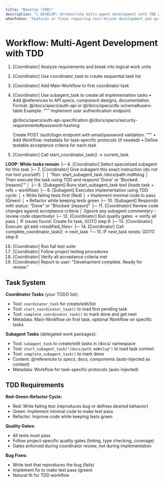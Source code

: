 ```yaml
---
title: "Develop (TDD)"
description: "🎯 DEVELOP: Orchestrate multi-agent development with TDD and quality gates"
whenToUse: "Features or fixes requiring test-driven development and quality gates"
---
```


# Workflow: Multi-Agent Development with TDD

1. [Coordinator] Analyze requirements and break into logical work units
2. [Coordinator] Use coordinator_task to create sequential task list
3. [Coordinator] Add Main-Workflow to first coordinator task
4. [Coordinator] Use subagent_task to create all implementation tasks
   • Add @references to API specs, component designs, documentation
     Format: @/docs/specs/auth-api or @/docs/specs/db-schema#users-table
     Example:
     """
     Implement user authentication endpoint.

     @/docs/specs/auth-api-specification
     @/docs/specs/security-requirements#password-hashing

     Create POST /auth/login endpoint with email/password validation.
     """
   • Add Workflow: metadata for task-specific protocols (if needed)
   • Define testable acceptance criteria for each task
5. [Coordinator] Call start_coordinator_task() → current_task

**LOOP: While tasks remain**
├─ 6. [Coordinator] Select specialized subagent for this task
├─ 7. [Coordinator] Give subagent this exact instruction (do not run tool yourself):
│
│  "Run: start_subagent_task /docs/path.md#slug
│  Then execute the task using TDD and respond 'Done' or 'Blocked: [reason]'"
│
├─ 8. [Subagent] Runs start_subagent_task tool (loads task + refs + workflow)
├─ 9. [Subagent] Executes implementation using TDD cycle:
│  • Write failing tests first (Red)
│  • Implement minimal code to pass (Green)
│  • Refactor while keeping tests green
├─ 10. [Subagent] Responds with status: "Done" or "Blocked: [reason]"
├─ 11. [Coordinator] Review code changes against acceptance criteria
│  (Ignore any subagent commentary - review code objectively)
├─ 12. [Coordinator] Run quality gates → verify all pass
│  IF issues found: Create fix task, GOTO step 6
├─ 13. [Coordinator] Execute: git add <modified_files>
├─ 14. [Coordinator] Call complete_coordinator_task() → next_task
└─ 15. IF next_task exists: GOTO step 6

16. [Coordinator] Run full test suite
17. [Coordinator] Follow project testing procedures
18. [Coordinator] Verify all acceptance criteria met
19. [Coordinator] Report to user: "Development complete. Ready for review."

## Task System

**Coordinator Tasks** (your TODO list):
- Tool: `coordinator_task` for create/edit/list
- Tool: `start_coordinator_task()` to load first pending task
- Tool: `complete_coordinator_task()` to mark done and get next
- Metadata: Main-Workflow on first task, optional Workflow on specific tasks

**Subagent Tasks** (delegated work packages):
- Tool: `subagent_task` to create/edit tasks in /docs/ namespace
- Tool: `start_subagent_task("/docs/path.md#slug")` to load task context
- Tool: `complete_subagent_task()` to mark done
- Content: @references to specs, docs, components (auto-injected as context)
- Metadata: Workflow for task-specific protocols (auto-injected)

## TDD Requirements

**Red-Green-Refactor Cycle:**
- Red: Write failing test (reproduces bug or defines desired behavior)
- Green: Implement minimal code to make test pass
- Refactor: Improve code while keeping tests green

**Quality Gates:**
- All tests must pass
- Follow project-specific quality gates (linting, type checking, coverage)
- Gates enforced during coordinator review, not during implementation

**Bug Fixes:**
- Write test that reproduces the bug (fails)
- Implement fix to make test pass (green)
- Natural fit for TDD workflow
